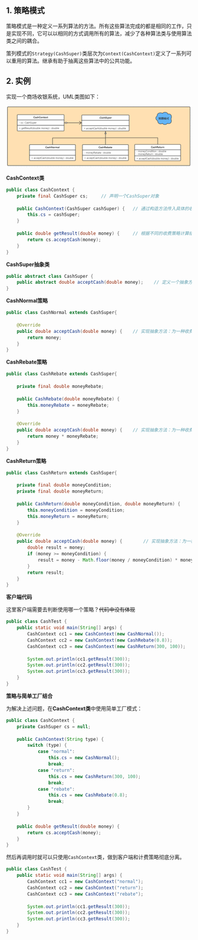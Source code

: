 ## 1. 策略模式

策略模式是一种定义一系列算法的方法。所有这些算法完成的都是相同的工作，只是实现不同，它可以以相同的方式调用所有的算法，减少了各种算法类与使用算法类之间的耦合。

策列模式的`Strategy(CashSuper)`类层次为`Context(CashContext)`定义了一系列可以重用的算法。继承有助于抽离这些算法中的公共功能。

## 2. 实例

实现一个商场收银系统，UML类图如下：

![image-20210906203757534](./assets/20210906203759.png)

**CashContext类**

```java
public class CashContext {
    private final CashSuper cs;		// 声明一个CashSuper对象
    
    public CashContext(CashSuper cashSuper) {	// 通过构造方法传入具体的收费策略
        this.cs = cashSuper;
    }
    
    public double getResult(double money) {		// 根据不同的收费策略计算结果
        return cs.acceptCash(money);
    }
}
```



**CashSuper抽象类**

```java
public abstract class CashSuper {
    public abstract double acceptCash(double money);	// 定义一个抽象方法：收费策略
}
```



**CashNormal策略**

```java
public class CashNormal extends CashSuper{
    
    @Override
    public double acceptCash(double money) {	// 实现抽象方法：为一种收费策略
        return money;
    }
}
```



**CashRebate策略**

```java
public class CashRebate extends CashSuper{
    
    private final double moneyRebate;
    
    public CashRebate(double moneyRebate) {
        this.moneyRebate = moneyRebate;
    }

    @Override
    public double acceptCash(double money) {	// 实现抽象方法：为一种收费策略
        return money * moneyRebate;
    }
}
```



**CashReturn策略**

```java
public class CashReturn extends CashSuper{
    
    private final double moneyCondition;
    private final double moneyReturn;
    
    public CashReturn(double moneyCondition, double moneyReturn) {
        this.moneyCondition = moneyCondition;
        this.moneyReturn = moneyReturn;
    }
    
    @Override
    public double acceptCash(double money) {		// 实现抽象方法：为一种收费策略
        double result = money;
        if (money >= moneyCondition) {
            result = money - Math.floor(money / moneyCondition) * moneyReturn;
        }
        return result;
    }
}
```



**客户端代码**

这里客户端需要去判断使用哪一个策略？~~代码中没有体现~~

```java
public class CashTest {
    public static void main(String[] args) {
        CashContext cc1 = new CashContext(new CashNormal());
        CashContext cc2 = new CashContext(new CashRebate(0.8));
        CashContext cc3 = new CashContext(new CashReturn(300, 100));

        System.out.println(cc1.getResult(300));
        System.out.println(cc2.getResult(300));
        System.out.println(cc3.getResult(300));
    }
}
```



**策略与简单工厂结合**

为解决上述问题，在**CashContext类**中使用简单工厂模式：

```java
public class CashContext {
    private CashSuper cs = null;
    
    public CashContext(String type) {
        switch (type) {
            case "normal":
                this.cs = new CashNormal();
                break;
            case "return":
                this.cs = new CashReturn(300, 100);
                break;
            case "rebate":
                this.cs = new CashRebate(0.8);
                break;
        }
    }
    
    public double getResult(double money) {
        return cs.acceptCash(money);
    }
}
```

然后再调用时就可以只使用`CashContext`类，做到客户端和计费策略彻底分离。

```java
public class CashTest {
    public static void main(String[] args) {
        CashContext cc1 = new CashContext("normal");
        CashContext cc2 = new CashContext("return");
        CashContext cc3 = new CashContext("rebate");

        System.out.println(cc1.getResult(300));
        System.out.println(cc2.getResult(300));
        System.out.println(cc3.getResult(300));
    }
}
```